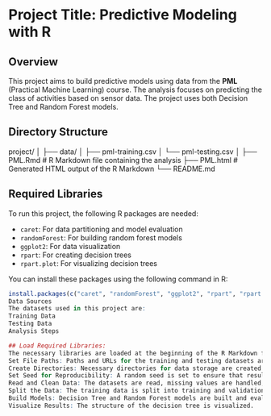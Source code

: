 # Project Title: Predictive Modeling with R

## Overview
This project aims to build predictive models using data from the **PML** (Practical Machine Learning) course. The analysis focuses on predicting the class of activities based on sensor data. The project uses both Decision Tree and Random Forest models.

## Directory Structure
project/ │ ├── data/ │ ├── pml-training.csv │ └── pml-testing.csv │ ├── PML.Rmd # R Markdown file containing the analysis ├── PML.html # Generated HTML output of the R Markdown └── README.md

## Required Libraries
To run this project, the following R packages are needed:
- `caret`: For data partitioning and model evaluation
- `randomForest`: For building random forest models
- `ggplot2`: For data visualization
- `rpart`: For creating decision trees
- `rpart.plot`: For visualizing decision trees

You can install these packages using the following command in R:
```r
install.packages(c("caret", "randomForest", "ggplot2", "rpart", "rpart.plot"))
Data Sources
The datasets used in this project are:
Training Data
Testing Data
Analysis Steps

## Load Required Libraries:
The necessary libraries are loaded at the beginning of the R Markdown file.
Set File Paths: Paths and URLs for the training and testing datasets are defined.
Create Directories: Necessary directories for data storage are created if they do not exist.
Set Seed for Reproducibility: A random seed is set to ensure that results can be reproduced.
Read and Clean Data: The datasets are read, missing values are handled, and unnecessary columns are removed.
Split the Data: The training data is split into training and validation sets.
Build Models: Decision Tree and Random Forest models are built and evaluated using confusion matrices.
Visualize Results: The structure of the decision tree is visualized.
